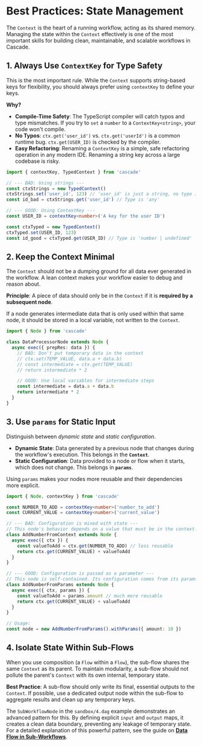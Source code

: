 # Best Practices: State Management

The `Context` is the heart of a running workflow, acting as its shared memory. Managing the state within the `Context` effectively is one of the most important skills for building clean, maintainable, and scalable workflows in Cascade.

## 1. Always Use `ContextKey` for Type Safety

This is the most important rule. While the `Context` supports string-based keys for flexibility, you should always prefer using `contextKey` to define your keys.

**Why?**

- **Compile-Time Safety**: The TypeScript compiler will catch typos and type mismatches. If you try to `set` a `number` to a `ContextKey<string>`, your code won't compile.
- **No Typos**: `ctx.get('user_id')` vs. `ctx.get('userId')` is a common runtime bug. `ctx.get(USER_ID)` is checked by the compiler.
- **Easy Refactoring**: Renaming a `ContextKey` is a simple, safe refactoring operation in any modern IDE. Renaming a string key across a large codebase is risky.

```typescript
import { contextKey, TypedContext } from 'cascade'

// --- BAD: Using strings ---
const ctxStrings = new TypedContext()
ctxStrings.set('user_id', 123) // 'user_id' is just a string, no type info
const id_bad = ctxStrings.get('user_id') // Type is 'any'

// --- GOOD: Using ContextKey ---
const USER_ID = contextKey<number>('A key for the user ID')

const ctxTyped = new TypedContext()
ctxTyped.set(USER_ID, 123)
const id_good = ctxTyped.get(USER_ID) // Type is 'number | undefined'
```

## 2. Keep the Context Minimal

The `Context` should not be a dumping ground for all data ever generated in the workflow. A lean context makes your workflow easier to debug and reason about.

**Principle**: A piece of data should only be in the `Context` if it is **required by a subsequent node**.

If a node generates intermediate data that is only used within that same node, it should be stored in a local variable, not written to the `Context`.

```typescript
import { Node } from 'cascade'

class DataProcessorNode extends Node {
  async exec({ prepRes: data }) {
    // BAD: Don't put temporary data in the context
    // ctx.set(TEMP_VALUE, data.a + data.b)
    // const intermediate = ctx.get(TEMP_VALUE)
    // return intermediate * 2

    // GOOD: Use local variables for intermediate steps
    const intermediate = data.a + data.b
    return intermediate * 2
  }
}
```

## 3. Use `params` for Static Input

Distinguish between *dynamic state* and *static configuration*.

- **Dynamic State**: Data generated by a previous node that changes during the workflow's execution. This belongs in the **`Context`**.
- **Static Configuration**: Data provided to a node or flow when it starts, which does not change. This belongs in **`params`**.

Using `params` makes your nodes more reusable and their dependencies more explicit.

```typescript
import { Node, contextKey } from 'cascade'

const NUMBER_TO_ADD = contextKey<number>('number_to_add')
const CURRENT_VALUE = contextKey<number>('current_value')

// --- BAD: Configuration is mixed with state ---
// This node's behavior depends on a value that must be in the context.
class AddNumberFromContext extends Node {
  async exec({ ctx }) {
    const valueToAdd = ctx.get(NUMBER_TO_ADD) // less reusable
    return ctx.get(CURRENT_VALUE) + valueToAdd
  }
}

// --- GOOD: Configuration is passed as a parameter ---
// This node is self-contained. Its configuration comes from its params.
class AddNumberFromParams extends Node {
  async exec({ ctx, params }) {
    const valueToAdd = params.amount // much more reusable
    return ctx.get(CURRENT_VALUE) + valueToAdd
  }
}

// Usage:
const node = new AddNumberFromParams().withParams({ amount: 10 })
```

## 4. Isolate State Within Sub-Flows

When you use composition (a `Flow` within a `Flow`), the sub-flow shares the same `Context` as its parent. To maintain modularity, a sub-flow should not pollute the parent's `Context` with its own internal, temporary state.

**Best Practice**: A sub-flow should only write its final, essential outputs to the `Context`. If possible, use a dedicated output node within the sub-flow to aggregate results and clean up any temporary keys.

The `SubWorkflowNode` in the `sandbox/4.dag` example demonstrates an advanced pattern for this. By defining explicit `input` and `output` maps, it creates a clean data boundary, preventing any leakage of temporary state. For a detailed explanation of this powerful pattern, see the guide on **[Data Flow in Sub-Workflows](./sub-workflow-data.md)**.
